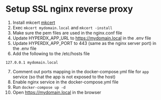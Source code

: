 # Setup SSL nginx reverse proxy

1. Install mkcert [mkcert](https://github.com/FiloSottile/mkcert)
2. Exec `mkcert mydomain.local` and `mkcert -install`
3. Make sure the pem files are used in the nginx.conf file
4. Update HYPERDX_APP_URL to https://mydomain.local in the .env file
5. Update HYPERDX_APP_PORT to 443 (same as the nginx server port) in the .env file
6. Add the following to the /etc/hosts file
```
127.0.0.1 mydomain.local
```
7. Comment out ports mapping in the docker-compose.yml file for `app` service (so that the app is not exposed to the host)
8. Enable nginx service in the docker-compose.yml file
9. Run `docker-compose up -d`
10. Open https://mydomain.local in the browser
